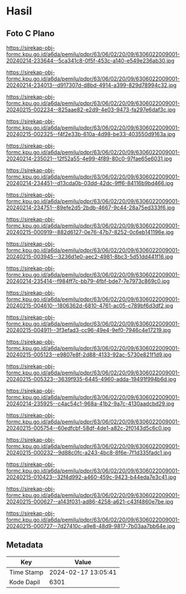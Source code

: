 # Hasil

## Foto C Plano

https://sirekap-obj-formc.kpu.go.id/a6da/pemilu/pdpr/63/06/02/20/09/6306022009001-20240214-233644--5ca341c8-0f5f-453c-a140-e549e236ab30.jpg

https://sirekap-obj-formc.kpu.go.id/a6da/pemilu/pdpr/63/06/02/20/09/6306022009001-20240214-234013--d917307d-d8bd-4914-a399-829d78994c32.jpg

https://sirekap-obj-formc.kpu.go.id/a6da/pemilu/pdpr/63/06/02/20/09/6306022009001-20240215-002234--825aae82-e2d9-4e03-9473-fa297e6daf3c.jpg

https://sirekap-obj-formc.kpu.go.id/a6da/pemilu/pdpr/63/06/02/20/09/6306022009001-20240215-002325--f4f2e33b-610a-4d98-be33-403550d9163a.jpg

https://sirekap-obj-formc.kpu.go.id/a6da/pemilu/pdpr/63/06/02/20/09/6306022009001-20240214-235021--12f52a55-4e99-4f89-80c0-97fae65e6031.jpg

https://sirekap-obj-formc.kpu.go.id/a6da/pemilu/pdpr/63/06/02/20/09/6306022009001-20240214-234451--d13cda0b-03dd-42dc-9ff6-84116b9bd466.jpg

https://sirekap-obj-formc.kpu.go.id/a6da/pemilu/pdpr/63/06/02/20/09/6306022009001-20240214-234751--89efe2d5-2bdb-4667-9c44-28a75ed333f6.jpg

https://sirekap-obj-formc.kpu.go.id/a6da/pemilu/pdpr/63/06/02/20/09/6306022009001-20240215-000919--882d6127-0e76-47b7-8252-0c6eb141196e.jpg

https://sirekap-obj-formc.kpu.go.id/a6da/pemilu/pdpr/63/06/02/20/09/6306022009001-20240215-003945--3236d1e0-aec2-4981-8bc3-5d51dd441f16.jpg

https://sirekap-obj-formc.kpu.go.id/a6da/pemilu/pdpr/63/06/02/20/09/6306022009001-20240214-235414--f984ff7c-bb79-4fbf-bde7-7e7973c869c0.jpg

https://sirekap-obj-formc.kpu.go.id/a6da/pemilu/pdpr/63/06/02/20/09/6306022009001-20240215-004610--1806362d-6810-4761-ac05-c789bf6d3df2.jpg

https://sirekap-obj-formc.kpu.go.id/a6da/pemilu/pdpr/63/06/02/20/09/6306022009001-20240215-004911--3f3efad3-cc96-49e4-9ef0-7946c4e17219.jpg

https://sirekap-obj-formc.kpu.go.id/a6da/pemilu/pdpr/63/06/02/20/09/6306022009001-20240215-005123--e9807e8f-2d88-4133-92ac-5730e821f1d9.jpg

https://sirekap-obj-formc.kpu.go.id/a6da/pemilu/pdpr/63/06/02/20/09/6306022009001-20240215-005323--3639f935-6445-4960-adda-19491f994b6d.jpg

https://sirekap-obj-formc.kpu.go.id/a6da/pemilu/pdpr/63/06/02/20/09/6306022009001-20240214-235925--c4ac54c1-968a-41b2-9a7c-4130aadcbd29.jpg

https://sirekap-obj-formc.kpu.go.id/a6da/pemilu/pdpr/63/06/02/20/09/6306022009001-20240215-005754--60edfcbf-58df-4de1-a82c-2f0143d5c6c0.jpg

https://sirekap-obj-formc.kpu.go.id/a6da/pemilu/pdpr/63/06/02/20/09/6306022009001-20240215-000232--9d88c0fc-a243-4bc8-8f6e-7f1d335fadc1.jpg

https://sirekap-obj-formc.kpu.go.id/a6da/pemilu/pdpr/63/06/02/20/09/6306022009001-20240215-010423--32f4d992-a460-459c-9423-b44eda7e3c41.jpg

https://sirekap-obj-formc.kpu.go.id/a6da/pemilu/pdpr/63/06/02/20/09/6306022009001-20240215-000627--a143f031-ad86-4258-a621-c43f4860e7be.jpg

https://sirekap-obj-formc.kpu.go.id/a6da/pemilu/pdpr/63/06/02/20/09/6306022009001-20240215-000727--7d27410c-a9e8-48d9-9817-7b03aa7bb64e.jpg


## Metadata

| Key        | Value               |
| ---------- | ------------------- |
| Time Stamp | 2024-02-17 13:05:41 |
| Kode Dapil | 6301                |



